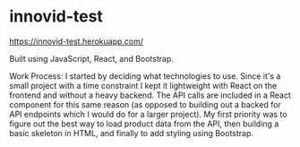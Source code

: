 # innovid-test

https://innovid-test.herokuapp.com/

Built using JavaScript, React, and Bootstrap.

Work Process: 
I started by deciding what technologies to use. Since it's a small project with a time constraint I kept it lightweight with React on the frontend and without a heavy backend. The API calls are included in a React component for this same reason (as opposed to building out a backed for API endpoints which I would do for a larger project). My first priority was to figure out the best way to load product data from the API, then building a basic skeleton in HTML, and finally to add styling using Bootstrap. 
